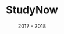 ---
title: "StudyNow"
local_redirect: false
redirect_url: 'https://github.com/caelan-a/StudyNow'
text_color: '#ffffff'
professional: false
project_type: "app"
tile_cover_uri : "/assets/images/projects/studynow/logo.png"
date: "2017 - 2018"
---